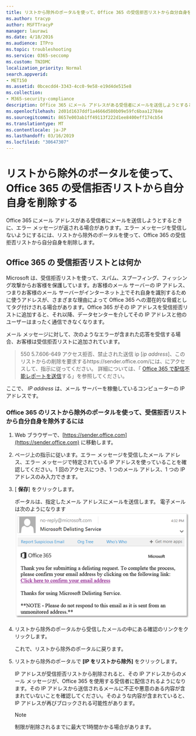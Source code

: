 ```yaml
---
title: リストから除外のポータルを使って、Office 365 の受信拒否リストから自分自身を削除する
ms.author: tracyp
author: MSFTTracyP
manager: laurawi
ms.date: 4/18/2016
ms.audience: ITPro
ms.topic: troubleshooting
ms.service: O365-seccomp
ms.custom: TN2DMC
localization_priority: Normal
search.appverid:
- MET150
ms.assetid: 0bcecdd4-3343-4cc0-9e58-e19d4de515e8
ms.collection:
- M365-security-compliance
description: Office 365 にメール アドレスがある受信者にメールを送信しようとするときに、エラー メッセージが返される場合があります。エラー メッセージを受信しないようにするには、リストから除外のポータルを使って、Office 365 の受信拒否リストから自分自身を削除します。
ms.openlocfilehash: 2d01d1637ddf1a4666d580b09e59fc6baa12784e
ms.sourcegitcommit: 8657e003ab1ff49113f222d1ee8400eff174cb54
ms.translationtype: MT
ms.contentlocale: ja-JP
ms.lasthandoff: 03/16/2019
ms.locfileid: "30647307"
---
```

# <a name="use-the-delist-portal-to-remove-yourself-from-the-office-365-blocked-senders-list"></a>リストから除外のポータルを使って、Office 365 の受信拒否リストから自分自身を削除する

Office 365 にメール アドレスがある受信者にメールを送信しようとするときに、エラー メッセージが返される場合があります。エラー メッセージを受信しないようにするには、リストから除外のポータルを使って、Office 365 の受信拒否リストから自分自身を削除します。
  
## <a name="what-is-the-office-365-blocked-senders-list"></a>Office 365 の 受信拒否リストとは何か

Microsoft は、受信拒否リストを使って、スパム、スプーフィング、フィッシング攻撃からお客様を保護しています。お客様のメール サーバーの IP アドレス、つまりお客様のメール サーバーがインターネット上でそれ自身を識別するために使うアドレスが、さまざまな理由によって Office 365 への潜在的な脅威としてタグ付けされる場合があります。Office 365 がその IP アドレスを受信拒否リストに追加すると、それ以降、データセンターを介してその IP アドレスと他のユーザーはまったく通信できなくなります。
  
メール メッセージに対して、次のようなエラーが含まれた応答を受信する場合、お客様は受信拒否リストに追加されています。
  
> 550 5.7.606-649 アクセス拒否、禁止された送信 ip [_ip address_]、このリストからの削除を要求するhttps://sender.office.com/には、にアクセスして、指示に従ってください。 詳細については、「 [Office 365 で配信不能レポートを送信](http://go.microsoft.com/fwlink/?LinkID=526653)する」を参照してください。
  
ここで、 _IP address_ は、メール サーバーを稼働しているコンピューターの IP アドレスです。 
  
### <a name="to-use-the-office-365-delist-portal-to-remove-yourself-from-the-blocked-senders-list"></a>Office 365 のリストから除外のポータルを使って、受信拒否リストから自分自身を除外するには

1. Web ブラウザーで、[https://sender.office.com](https://sender.office.com) に移動します。
    
2. ページ上の指示に従います。エラー メッセージを受信したメール アドレス、エラー メッセージで特定されている IP アドレスを使っていることを確認してください。1 回のアクセスにつき、1 つのメール アドレス、1 つの IP アドレスのみ入力できます。
    
3. [ **保存**] をクリックします。
    
    ポータルは、指定したメール アドレスにメールを送信します。 電子メールは次のようになります![。リストから除外ポータルを通じて要求を送信したときに受信された電子メールのスクリーンショット](media/bf13e4f7-f68c-4e46-baa7-b6ab4cfc13f3.png)
  
4. リストから除外のポータルから受信したメールの中にある確認のリンクをクリックします。
    
    これで、リストから除外のポータルに戻ります。
    
5. リストから除外のポータルで **[IP をリストから除外]** をクリックします。
    
    IP アドレスが受信拒否リストから削除されると、その IP アドレスからのメール メッセージが、Office 365 を使用する受信者に配信されるようになります。その IP アドレスから送信されるメールに不正や悪意のある内容が含まれていないことを確認してください。そのような内容が含まれていると、IP アドレスが再びブロックされる可能性があります。
    
    > [!NOTE]
    > 制限が削除されるまでに最大で1時間かかる場合があります。
